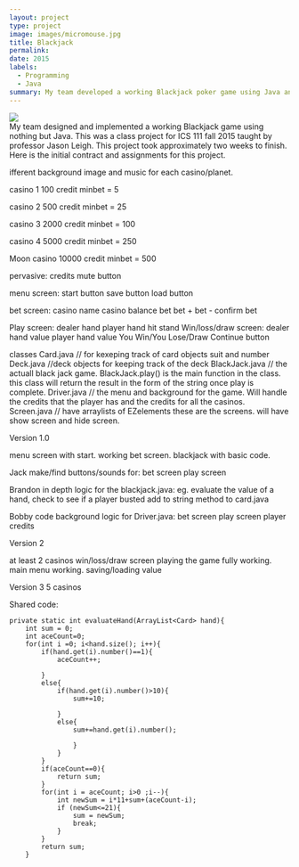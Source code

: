 ```yaml
---
layout: project
type: project
image: images/micromouse.jpg
title: Blackjack
permalink: 
date: 2015
labels:
  - Programming
  - Java
summary: My team developed a working Blackjack poker game using Java and its GUIS.
---
```


<div class="ui small rounded images">
  <img class="ui image" src="../images/blackjack.jpeg">
  
</div>
My team designed and implemented a working Blackjack game using nothing but Java.  This was a class project for ICS 111 fall 2015 taught by professor Jason Leigh.  This project took approximately two weeks to finish.  Here is the initial contract and assignments for this project.

  ifferent background image and music for each casino/planet.

casino 1 100 credit minbet = 5

casino 2 500 credit minbet = 25

casino 3 2000 credit minbet = 100

casino 4 5000 credit minbet = 250

Moon casino  10000 credit minbet = 500


pervasive:
	credits 
	mute button




menu screen:
start button
	save button 
	load button

bet screen:
	casino name
	casino balance
	bet
	bet +
	bet -
	confirm bet

Play screen:
	dealer hand
	player hand
	hit
	stand
Win/loss/draw screen:
	dealer hand value
	player hand value
	You Win/You Lose/Draw
	Continue button

classes
Card.java // for kexeping track of card objects suit and number
Deck.java //deck objects for keeping track of the deck
BlackJack.java // the actuall black jack game. BlackJack.play() is the main function in the class. this class will return the result in the form of the string once play is complete.
Driver.java // the menu and background for the game. Will handle the credits that the player has and the credits for all the casinos. 
Screen.java // have arraylists of EZelements these are the screens. will have show screen and hide screen. 

Version 1.0

menu screen with start.
working bet screen.
blackjack with basic code.

Jack
make/find buttons/sounds for:
 bet screen
 play screen

Brandon
in depth logic for the blackjack.java:
eg. evaluate the value of a hand, check to see if a player busted
add to string method to card.java

Bobby
code background logic for Driver.java:
 bet screen
 play screen
 player credits




Version 2

at least 2 casinos
win/loss/draw screen
playing the game fully working.
main menu working.
saving/loading value


Version 3
5 casinos




Shared code:

	private static int evaluateHand(ArrayList<Card> hand){
		int sum = 0;
		int aceCount=0;
		for(int i =0; i<hand.size(); i++){
			if(hand.get(i).number()==1){
				aceCount++;
				
			}
			else{
				if(hand.get(i).number()>10){
					sum+=10;
						
				}
				else{
					sum+=hand.get(i).number();
						
					}
				}
			}
			if(aceCount==0){
				return sum;
			}
			for(int i = aceCount; i>0 ;i--){
				int newSum = i*11+sum+(aceCount-i);
				if (newSum<=21){
					sum = newSum;
					break;
				}
			}
			return sum;
		}




